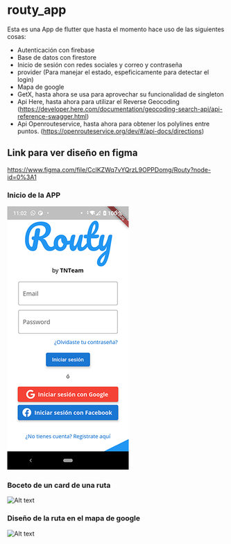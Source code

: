# routy_app

Esta es una App de flutter que hasta el momento hace uso de las siguientes cosas:
* Autenticación con firebase
* Base de datos con firestore
* Inicio de sesión con redes sociales y correo y contraseña
* provider (Para manejar el estado, espeficicamente para detectar el login)
* Mapa de google
* GetX, hasta ahora se usa para aprovechar su funcionalidad de singleton
* Api Here, hasta ahora para utilizar el Reverse Geocoding (https://developer.here.com/documentation/geocoding-search-api/api-reference-swagger.html)
* Api Openrouteservice, hasta  ahora para obtener los polylines entre puntos. (https://openrouteservice.org/dev/#/api-docs/directions)

## Link para ver diseño en figma
https://www.figma.com/file/CclKZWq7vYQrzL9OPPDomg/Routy?node-id=0%3A1

### Inicio de la APP

![Alt text](inicio_diseño.png?raw=true "Title")
### Boceto de un card de una ruta

![Alt text](rutas_diseño.png?raw=true "Title")
### Diseño de la ruta en el mapa de google

![Alt text](mapa_diseño.png?raw=true "Title")
